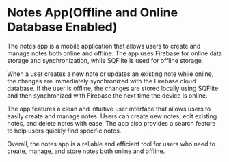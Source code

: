 # Notes App(Offline and Online Database Enabled)

The notes app is a mobile application that allows users to create and manage notes both online and offline. The app uses Firebase for online data storage and synchronization, while SQFlite is used for offline storage.

When a user creates a new note or updates an existing note while online, the changes are immediately synchronized with the Firebase cloud database. If the user is offline, the changes are stored locally using SQFlite and then synchronized with Firebase the next time the device is online.

The app features a clean and intuitive user interface that allows users to easily create and manage notes. Users can create new notes, edit existing notes, and delete notes with ease. The app also provides a search feature to help users quickly find specific notes.

Overall, the notes app is a reliable and efficient tool for users who need to create, manage, and store notes both online and offline.
